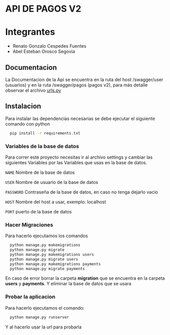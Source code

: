 
# API DE PAGOS V2


# **Integrantes**
+ Renato Gonzalo Cespedes Fuentes
+ Abel Esteban Orosco Segovia

## Documentacion
La Documentacion de la Api se encuentra en la ruta del host  /swagger/user (usuarios) y en la ruta /swagger/pagos (pagos v2), para más detalle observar el archivo [urls.py](/API_Payments/urls.py)



## Instalacion
Para instalar las dependencias necesarias se debe ejecutar el siguiente comando con python


```bash
  pip install -r requirements.txt
```
    
### Variables de la base de datos

Para correr este proyecto necesitas ir al archivo settings y cambiar las siguientes Variables por las Variables que usas en la base de datos.

`NAME` Nombre de la base de datos

`USER` Nombre de usuario de la base de datos

`PASSWORD` Contraseña de la base de datos, en caso no tenga dejarlo vacio

`HOST` Nombre del host a usar, exemplo: localhost

`PORT` puerto de la base de datos


### Hacer Migraciones
Para hacerlo ejecutamos los comandos

```bash
  python manage.py makemigrations
  python manage.py migrate
  python manage.py makemigrations users
  python manage.py migrate users
  python manage.py makemigrations payments
  python manage.py migrate payments
```
En caso de error borrar la carpeta **migration** que se encuentra en la carpeta **users** y **payments**. 
Y eliminar la base de datos que se usara

### Probar la aplicacion
Para hacerlo ejecutamos el comando:
```bash
  python manage.py runserver
```
Y al hacerlo usar la url  para probarla
